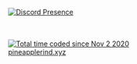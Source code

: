 <!--<img src="header.svg">-->
<a href="https://discord.com/users/700755958699261973"><img alt="Discord Presence" src="https://lanyard.cnrad.dev/api/700755958699261973"></a>

<br><br>
<a href="https://wakatime.com/@c19b4305-9066-4f18-ad61-4fb42152afd5"><img src="https://wakatime.com/badge/user/c19b4305-9066-4f18-ad61-4fb42152afd5.svg" alt="Total time coded since Nov 2 2020" /></a>
<br/>
<a href="https://pineapplerind.xyz">pineapplerind.xyz</a>

